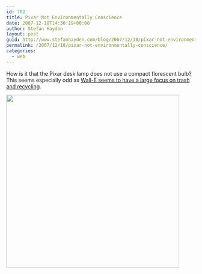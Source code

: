 ```yaml
---
id: 702
title: Pixar Not Environmentally Conscience
date: 2007-12-18T14:36:19+00:00
author: Stefan Hayden
layout: post
guid: http://www.stefanhayden.com/blog/2007/12/18/pixar-not-environmentally-conscience/
permalink: /2007/12/18/pixar-not-environmentally-conscience/
categories:
  - web
---
```

How is it that the Pixar desk lamp does not use a compact florescent bulb? This seems especially odd as <a href="http://media.movies.ign.com/media/879/879322/vids_1.html">Wall-E seems to have a large focus on trash and recycling</a>.

<img src="http://www.solarnavigator.net/films_movies_actors/film_images/Pixar_animation_studios_logo.jpg" width="460" />